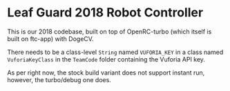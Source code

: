 # Leaf Guard 2018 Robot Controller
This is our 2018 codebase, built on top of OpenRC-turbo (which itself is built on ftc-app) with DogeCV.

There needs to be a class-level `String` named `VUFORIA_KEY` in a class named `VuforiaKeyClass` in the `TeamCode` folder containing the Vuforia API key.

As per right now, the stock build variant does not support instant run, however, the turbo/debug one does.
